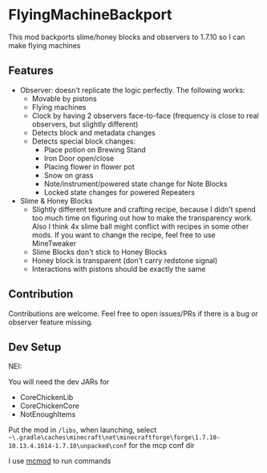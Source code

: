 # FlyingMachineBackport

This mod backports slime/honey blocks and observers to 1.7.10 so I can make flying machines

## Features
- Observer: doesn't replicate the logic perfectly. The following works:
  - Movable by pistons
  - Flying machines
  - Clock by having 2 observers face-to-face (frequency is close to real observers, but slightly different)
  - Detects block and metadata changes
  - Detects special block changes:
    - Place potion on Brewing Stand
	- Iron Door open/close
	- Placing flower in flower pot
	- Snow on grass
	- Note/instrument/powered state change for Note Blocks
	- Locked state changes for powered Repeaters
- Slime & Honey Blocks
  - Slightly different texture and crafting recipe, because I didn't spend too much time on figuring out
    how to make the transparency work. Also I think 4x slime ball might conflict with recipes in some other mods.
	If you want to change the recipe, feel free to use MineTweaker
  - Slime Blocks don't stick to Honey Blocks
  - Honey block is transparent (don't carry redstone signal)
  - Interactions with pistons should be exactly the same
  
## Contribution
Contributions are welcome. Feel free to open issues/PRs if there is a bug or observer feature missing.

## Dev Setup
NEI:

You will need the dev JARs for
- CoreChickenLib
- CoreChickenCore
- NotEnoughItems

Put the mod in `/libs`, when launching, select `~\.gradle\caches\minecraft\net\minecraftforge\forge\1.7.10-10.13.4.1614-1.7.10\unpacked\conf` for the mcp conf dir

I use [mcmod](https://github.com/Pistonight/mcmod) to run commands